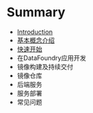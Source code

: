 # Summary

* [Introduction](README.md)
* [基本概念介绍](ji_ben_gai_nian_jie_shao.md)
* [快速开始](kuai_su_kai_shi.md)
* 在DataFoundry应用开发
* 镜像构建及持续交付
* 镜像仓库
* 后端服务
* 服务部署
* 常见问题

